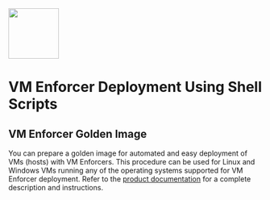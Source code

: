 <img src="https://avatars3.githubusercontent.com/u/12783832?s=200&v=4" height="100" width="100" />

# VM Enforcer Deployment Using Shell Scripts

## VM Enforcer Golden Image

You can prepare a golden image for automated and easy deployment of VMs (hosts) with VM Enforcers. This procedure can be used for Linux and Windows VMs running any of the operating systems supported for VM Enforcer deployment. Refer to the [product documentation](https://docs.aquasec.com/v5.3/docs/vm-enforcer-golden-image) for a complete description and instructions.
